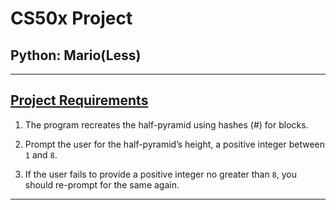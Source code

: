 # CS50x Project
## Python: Mario(Less)

---

## [Project Requirements](https://cs50.harvard.edu/x/2020/psets/6/mario/less/)
1. The program recreates the half-pyramid using hashes (#) for blocks.

2. Prompt the user for the half-pyramid’s height, a positive integer between ```1``` and ```8```.

3. If the user fails to provide a positive integer no greater than ```8```, you should re-prompt for the same again.

---
